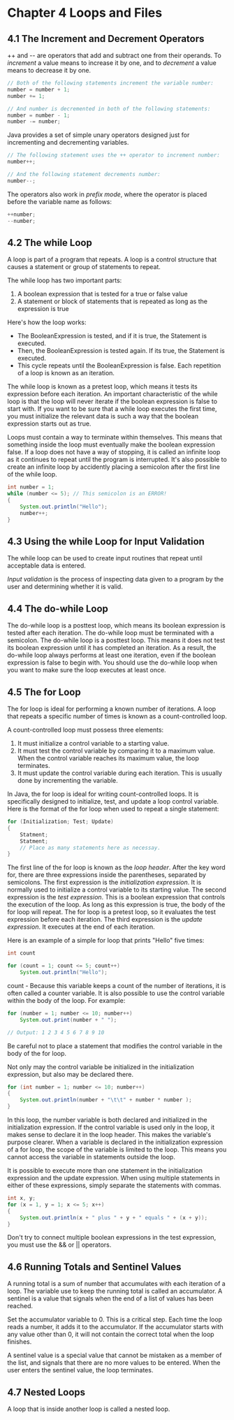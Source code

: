 # **Chapter 4 Loops and Files**
## **4.1 The Increment and Decrement Operators**
++ and -- are operators that add and subtract one from their operands.
To *increment* a value means to increase it by one, and to *decrement* a value means to decrease it by one.

```java
// Both of the following statements increment the variable number:
number = number + 1;
number += 1;

// And number is decremented in both of the following statements:
number = number - 1;
number -= number;
```

Java provides a set of simple unary operators designed just for incrementing and decrementing variables.
```java
// The following statement uses the ++ operator to increment number:
number++;

// And the following statement decrements number:
number--;
```

The operators also work in *prefix mode*, where the operator is placed before the variable name as follows:
```java
++number;
--number;
```

## **4.2 The while Loop**
A loop is part of a program that repeats.
A loop is a control structure that causes a statement or group of statements to repeat.

The while loop has two important parts:
1. A boolean expression that is tested for a true or false value
2. A statement or block of statements that is repeated as long as the expression is true

Here's how the loop works:
* The BooleanExpression is tested, and if it is true, the Statement is executed.
* Then, the BooleanExpression is tested again. If its true, the Statement is executed.
* This cycle repeats until the BooleanExpression is false.
Each repetition of a loop is known as an iteration.

The while loop is known as a pretest loop, which means it tests its expression before each iteration.
An important characteristic of the while loop is that the loop will never iterate if the boolean expression is false to start with.
If you want to be sure that a while loop executes the first time, you must initialize the relevant data is such a way that the boolean expression starts out as true.

Loops must contain a way to terminate within themselves. This means that something inside the loop must eventually make the boolean expression false.
If a loop does not have a way of stopping, it is called an infinite loop as it continues to repeat until the program is interrupted.
It's also possible to create an infinite loop by accidently placing a semicolon after the first line of the while loop.
```java
int number = 1;
while (number <= 5); // This semicolon is an ERROR!
{
    System.out.println("Hello");
    number++;
}
```

## **4.3 Using the while Loop for Input Validation**
The while loop can be used to create input routines that repeat until acceptable data is entered.

*Input validation* is the process of inspecting data given to a program by the user and determining whether it is valid.

## **4.4 The do-while Loop**
The do-while loop is a posttest loop, which means its boolean expression is tested after each iteration.
The do-while loop must be terminated with a semicolon.
The do-while loop is a posttest loop. This means it does not test its boolean expression until it has completed an iteration.
As a result, the do-while loop always performs at least one iteration, even if the boolean expression is false to begin with.
You should use the do-while loop when you want to make sure the loop executes at least once.

## **4.5 The for Loop**
The for loop is ideal for performing a known number of iterations.
A loop that repeats a specific number of times is known as a count-controlled loop.

A count-controlled loop must possess three elements:
1. It must initialize a control variable to a starting value.
2. It must test the control variable by comparing it to a maximum value. When the control variable reaches its maximum value, the loop terminates.
3. It must update the control variable during each iteration. This is usually done by incrementing the variable.

In Java, the for loop is ideal for writing count-controlled loops. It is specifically designed to initialize, test, and update a loop control variable.
Here is the format of the for loop when used to repeat a single statement:
```java
for (Initialization; Test; Update)
{
    Statment;
    Statment;
    // Place as many statements here as necessay.
}
```
The first line of the for loop is known as the *loop header*.
After the key word for, there are three expressions inside the parentheses, separated by semicolons.
The first expression is the *initialization expression*. It is normally used to initialize a control variable to its starting value.
The second expression is the *test expression*. This is a boolean expression that controls the execution of the loop. As long as this expression is true, the body of the for loop will repeat.
The for loop is a pretest loop, so it evaluates the test expression before each iteration.
The third expression is the *update expression*. It executes at the end of each iteration.

Here is an example of a simple for loop that prints "Hello" five times:
```java
int count

for (count = 1; count <= 5; count++)
    System.out.println("Hello");
```
count - Because this variable keeps a count of the number of iterations, it is often called a counter variable.
It is also possible to use the control variable within the body of the loop.
For example:
```java
for (number = 1; number <= 10; number++)
    System.out.print(number + " ");

// Output: 1 2 3 4 5 6 7 8 9 10
```

Be careful not to place a statement that modifies the control variable in the body of the for loop.

Not only may the control variable be initialized in the initialization expression, but also may be declared there.
```java
for (int number = 1; number <= 10; number++)
{
    System.out.println(number + "\t\t" + number * number );
}
```
In this loop, the number variable is both declared and initialized in the initialization expression.
If the control variable is used only in the loop, it makes sense to declare it in the loop header. This makes the variable's purpose clearer.
When a variable is declared in the initialization expression of a for loop, the scope of the variable is limited to the loop. This means you cannot access the variable in statements outside the loop. 

It is possible to execute more than one statement in the initialization expression and the update expression.
When using multiple statements in either of these expressions, simply separate the statements with commas.
```java
int x, y;
for (x = 1, y = 1; x <= 5; x++)
{
    System.out.println(x + " plus " + y + " equals " + (x + y));
}
```

Don't try to connect multiple boolean expressions in the test expression, you must use the && or || operators.

## **4.6 Running Totals and Sentinel Values**
A running total is a sum of number that accumulates with each iteration of a loop.
The variable use to keep the running total is called an accumulator.
A sentinel is a value that signals when the end of a list of values has been reached.

Set the accumulator variable to 0. This is a critical step.
Each time the loop reads a number, it adds it to the accumulator.
If the accumulator starts with any value other than 0, it will not contain the correct total when the loop finishes.

A sentinel value is a special value that cannot be mistaken as a member of the list, and signals that there are no more values to be entered.
When the user enters the sentinel value, the loop terminates.

## **4.7 Nested Loops**
A loop that is inside another loop is called a nested loop.